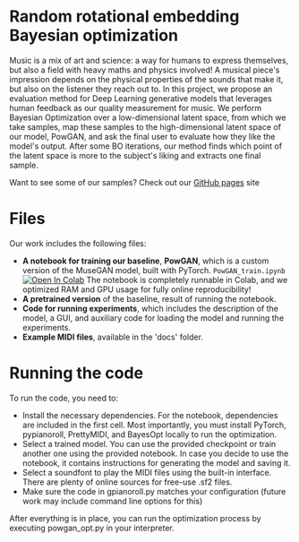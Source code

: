 # Random rotational embedding Bayesian optimization

Music is a mix of art and science: a way for humans to express themselves, but also a field with heavy maths and physics involved! A musical piece's impression depends on the physical properties of the sounds that make it, but also on the listener they reach out to. In this project, we propose an evaluation method for Deep Learning generative models that leverages human feedback as our quality measurement for music. We perform Bayesian Optimization over a low-dimensional latent space, from which we take samples, map these samples to the high-dimensional latent space of our model, PowGAN, and ask the final user to evaluate how they like the model's output. After some BO iterations, our method finds which point of the latent space is more to the subject's liking and extracts one final sample.

Want to see some of our samples? Check out our [GitHub pages](https://mikceroese.github.io/ROMBO) site

# Files

Our work includes the following files:
 - **A notebook for training our baseline**, **PowGAN**, which is a custom version of the MuseGAN model, built with PyTorch.
   `PowGAN_train.ipynb` [![Open In Colab](https://colab.research.google.com/assets/colab-badge.svg)]([https://colab.research.google.com/github/Mikceroese/ROMBO/PowGAN_train.ipynb](https://github.com/mikceroese/ROMBO/blob/main/PowGAN_train.ipynb))
   The notebook is completely runnable in Colab, and we optimized RAM and GPU usage for fully online reproducibility!
 - **A pretrained version** of the baseline, result of running the notebook.
 - **Code for running experiments**, which includes the description of the model, a GUI, and auxiliary code for loading the model and running the experiments. 
 - **Example MIDI files**, available in the 'docs' folder.


# Running the code

To run the code, you need to:
- Install the necessary dependencies. For the notebook, dependencies are included in the first cell.
  Most importantly, you must install PyTorch, pypianoroll, PrettyMIDI, and BayesOpt locally to run the optimization.
- Select a trained model. You can use the provided checkpoint or train another one using the provided notebook.
  In case you decide to use the notebook, it contains instructions for generating the model and saving it.
- Select a soundfont to play the MIDI files using the built-in interface. There are plenty of
  online sources for free-use .sf2 files.
- Make sure the code in gpianoroll.py matches your configuration (future work may include command line options for this)

After everything is in place, you can run the optimization process by executing powgan_opt.py in your interpreter.

